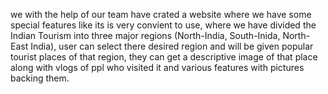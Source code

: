 we with the help of our team have crated a website where we have some special features like its is very convient to use, where we have divided the Indian  Tourism into three major regions (North-India, South-Inida, North-East India), user can select there desired region and will be given popular tourist places of that region, they can get a descriptive image of that place along with vlogs of ppl who visited it and various features with pictures backing them.
